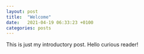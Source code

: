 ```yaml
---
layout: post
title:  "Welcome"
date:   2021-04-19 06:33:23 +0100
categories: posts
---
```



This is just my introductory post. Hello curious reader!



[jekyll-docs]: http://jekyllrb.com/docs/home
[jekyll-gh]:   https://github.com/jekyll/jekyll
[jekyll-talk]: https://talk.jekyllrb.com/
